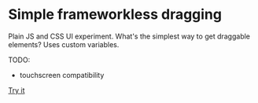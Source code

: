 # Simple frameworkless dragging

Plain JS and CSS UI experiment. What's the simplest way to get draggable elements? Uses custom variables.

TODO:

- touchscreen compatibility

[Try it](https://sackeyjason.github.io/draggable)
